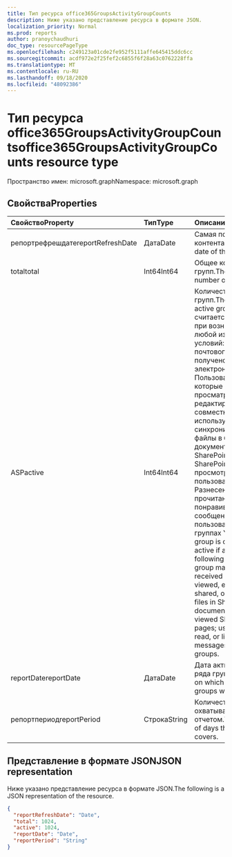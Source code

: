 ```yaml
---
title: Тип ресурса office365GroupsActivityGroupCounts
description: Ниже указано представление ресурса в формате JSON.
localization_priority: Normal
ms.prod: reports
author: pranoychaudhuri
doc_type: resourcePageType
ms.openlocfilehash: c249123a01cde2fe952f5111affe645415ddc6cc
ms.sourcegitcommit: acdf972e2f25fef2c6855f6f28a63c0762228ffa
ms.translationtype: MT
ms.contentlocale: ru-RU
ms.lasthandoff: 09/18/2020
ms.locfileid: "48092386"
---
```

# <a name="office365groupsactivitygroupcounts-resource-type"></a><span data-ttu-id="359d5-103">Тип ресурса office365GroupsActivityGroupCounts</span><span class="sxs-lookup"><span data-stu-id="359d5-103">office365GroupsActivityGroupCounts resource type</span></span>

<span data-ttu-id="359d5-104">Пространство имен: microsoft.graph</span><span class="sxs-lookup"><span data-stu-id="359d5-104">Namespace: microsoft.graph</span></span>

## <a name="properties"></a><span data-ttu-id="359d5-105">Свойства</span><span class="sxs-lookup"><span data-stu-id="359d5-105">Properties</span></span>

| <span data-ttu-id="359d5-106">Свойство</span><span class="sxs-lookup"><span data-stu-id="359d5-106">Property</span></span>          | <span data-ttu-id="359d5-107">Тип</span><span class="sxs-lookup"><span data-stu-id="359d5-107">Type</span></span>   | <span data-ttu-id="359d5-108">Описание</span><span class="sxs-lookup"><span data-stu-id="359d5-108">Description</span></span>                              |
| :---------------- | :----- | ---------------------------------------- |
| <span data-ttu-id="359d5-109">репортрефрешдате</span><span class="sxs-lookup"><span data-stu-id="359d5-109">reportRefreshDate</span></span> | <span data-ttu-id="359d5-110">Дата</span><span class="sxs-lookup"><span data-stu-id="359d5-110">Date</span></span>   | <span data-ttu-id="359d5-111">Самая поздняя дата контента.</span><span class="sxs-lookup"><span data-stu-id="359d5-111">The latest date of the content.</span></span>          |
| <span data-ttu-id="359d5-112">total</span><span class="sxs-lookup"><span data-stu-id="359d5-112">total</span></span>             | <span data-ttu-id="359d5-113">Int64</span><span class="sxs-lookup"><span data-stu-id="359d5-113">Int64</span></span>  | <span data-ttu-id="359d5-114">Общее количество групп.</span><span class="sxs-lookup"><span data-stu-id="359d5-114">The total number of groups.</span></span>              |
| <span data-ttu-id="359d5-115">ASP</span><span class="sxs-lookup"><span data-stu-id="359d5-115">active</span></span>            | <span data-ttu-id="359d5-116">Int64</span><span class="sxs-lookup"><span data-stu-id="359d5-116">Int64</span></span>  | <span data-ttu-id="359d5-117">Количество активных групп.</span><span class="sxs-lookup"><span data-stu-id="359d5-117">The number of active groups.</span></span> <span data-ttu-id="359d5-118">Группа считается активной при возникновении любой из следующих условий: группового почтового ящика получено сообщение электронной почты; Пользователи, которые просматривали, редактирующие, совместно используемые или синхронизированные файлы в библиотеке документов SharePoint; страницы SharePoint, просмотренные пользователями; Разнесенные, прочитанные или понравившиеся сообщения пользователя в группах Yammer.</span><span class="sxs-lookup"><span data-stu-id="359d5-118">A group is considered active if any of the following occurred: group mailbox received email; user viewed, edited, shared, or synced files in SharePoint document library; user viewed SharePoint pages; user posted, read, or liked messages in Yammer groups.</span></span> |
| <span data-ttu-id="359d5-119">reportDate</span><span class="sxs-lookup"><span data-stu-id="359d5-119">reportDate</span></span>        | <span data-ttu-id="359d5-120">Дата</span><span class="sxs-lookup"><span data-stu-id="359d5-120">Date</span></span>   | <span data-ttu-id="359d5-121">Дата активности ряда групп.</span><span class="sxs-lookup"><span data-stu-id="359d5-121">The date on which a number of groups were active.</span></span> |
| <span data-ttu-id="359d5-122">репортпериод</span><span class="sxs-lookup"><span data-stu-id="359d5-122">reportPeriod</span></span>      | <span data-ttu-id="359d5-123">Строка</span><span class="sxs-lookup"><span data-stu-id="359d5-123">String</span></span> | <span data-ttu-id="359d5-124">Количество дней, охватываемых отчетом.</span><span class="sxs-lookup"><span data-stu-id="359d5-124">The number of days the report covers.</span></span>    |

## <a name="json-representation"></a><span data-ttu-id="359d5-125">Представление в формате JSON</span><span class="sxs-lookup"><span data-stu-id="359d5-125">JSON representation</span></span>

<span data-ttu-id="359d5-126">Ниже указано представление ресурса в формате JSON.</span><span class="sxs-lookup"><span data-stu-id="359d5-126">The following is a JSON representation of the resource.</span></span>

<!-- {
  "blockType": "resource",
  "@odata.type": "microsoft.graph.office365GroupsActivityGroupCounts"
} -->

```json
{
  "reportRefreshDate": "Date", 
  "total": 1024, 
  "active": 1024, 
  "reportDate": "Date", 
  "reportPeriod": "String"
}
```


